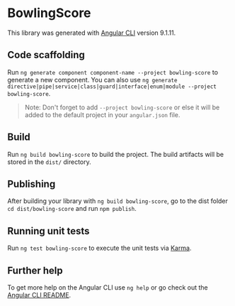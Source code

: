 # BowlingScore

This library was generated with [Angular CLI](https://github.com/angular/angular-cli) version 9.1.11.

## Code scaffolding

Run `ng generate component component-name --project bowling-score` to generate a new component. You can also use `ng generate directive|pipe|service|class|guard|interface|enum|module --project bowling-score`.
> Note: Don't forget to add `--project bowling-score` or else it will be added to the default project in your `angular.json` file. 

## Build

Run `ng build bowling-score` to build the project. The build artifacts will be stored in the `dist/` directory.

## Publishing

After building your library with `ng build bowling-score`, go to the dist folder `cd dist/bowling-score` and run `npm publish`.

## Running unit tests

Run `ng test bowling-score` to execute the unit tests via [Karma](https://karma-runner.github.io).

## Further help

To get more help on the Angular CLI use `ng help` or go check out the [Angular CLI README](https://github.com/angular/angular-cli/blob/master/README.md).
